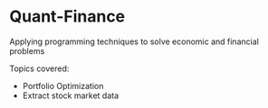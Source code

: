# Quant-Finance

Applying programming techniques to solve economic and financial problems

Topics covered:
- Portfolio Optimization
- Extract stock market data 
